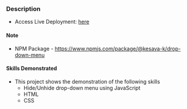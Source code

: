 ### Description

- Access Live Deployment: [here](https://kesava-karri.github.io/the-odin-project/javascript/intermediate-js/implementing-dynamic-user-interface-interactions/drop-down-menu/dist/index.html)

#### Note

- NPM Package - https://www.npmjs.com/package/@kesava-k/drop-down-menu

#### Skills Demonstrated

- This project shows the demonstration of the following skills
  - Hide/Unhide drop-down menu using JavaScript
  - HTML
  - CSS
